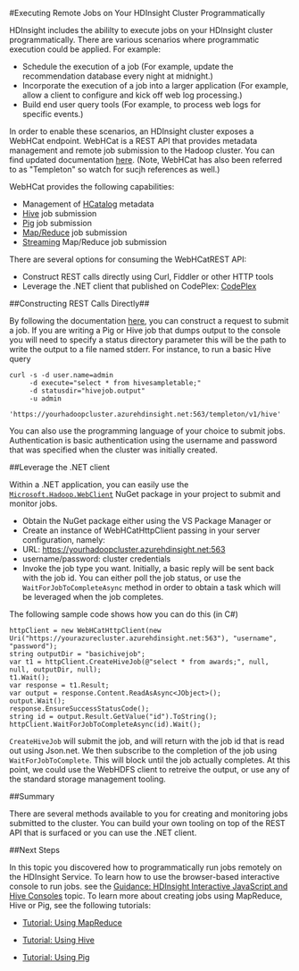 <properties linkid="manage-services-hdinsight-remote-jobs" urlDisplayName="Remote Jobs with HDInsight" pageTitle="Programmatically execute remote jobs on HDInsight - Windows Azure Services" title="Programmatically execute remote jobs on HDInsight - Windows Azure Services" metaKeywords="remote job, remote job hdinsight, hdinsight azure" Description="How to programmatically execute remote jobs on your HDInsight cluster" umbracoNaviHide="0" disqusComments="1" writer="sburgess" editor="mollybos" manager="paulettm" />



#Executing Remote Jobs on Your HDInsight Cluster Programmatically

HDInsight includes the abililty to execute jobs on your HDInsight cluster programmatically. There are various scenarios where programmatic execution could be applied. For example:

* Schedule the execution of a job (For example, update the recommendation database every night at midnight.)
* Incorporate the execution of a job into a larger application (For example, allow a client to configure and kick off web log processing.)
* Build end user query tools (For example, to process web logs for specific events.) 

In order to enable these scenarios, an HDInsight cluster exposes a WebHCat endpoint.  WebHCat is a REST API that provides metadata management and remote job submission to the Hadoop cluster.  You can find updated documentation [here](http://docs.hortonworks.com/HDPDocuments/HDP1/HDP-Win-1.1/ds_Templeton/index.html). (Note, WebHCat has also been referred to as "Templeton" so watch for sucjh references as well.)

WebHCat provides the following capabilities:

* Management of [HCatalog](http://incubator.apache.org/hcatalog/) metadata 
* [Hive](http://hive.apache.org/) job submission
* [Pig](http://pig.apache.org/) job submission
* [Map/Reduce](http://hadoop.apache.org/docs/r1.0.4/mapred_tutorial.html) job submission
* [Streaming](http://hadoop.apache.org/docs/r1.0.4/streaming.html) Map/Reduce job submission 


 There are several options for consuming the WebHCatREST API:

* Construct REST calls directly using Curl, Fiddler or other HTTP tools
* Leverage the .NET client that published on CodePlex: [CodePlex](http://hadoopsdk.codeplex.com)

##Constructing REST Calls Directly##

By following the documentation [here](http://docs.hortonworks.com/HDPDocuments/HDP1/HDP-Win-1.1/ds_Templeton/index.html), you can construct a request to submit a job.  If you are writing a Pig or Hive job that dumps output to the console you will need to specify a status directory parameter this will be the path to write the output to a file named stderr.  For instance, to run a basic Hive query
   
    curl -s -d user.name=admin 
         -d execute="select * from hivesampletable;" 
         -d statusdir="hivejob.output" 
         -u admin
          'https://yourhadoopcluster.azurehdinsight.net:563/templeton/v1/hive'

You can also use the programming language of your choice to submit jobs.  Authentication is basic authentication using the username and password that was specified when the cluster was initially created.

##Leverage the .NET client

Within a .NET application, you can easily use the [`Microsoft.Hadoop.WebClient`](http://www.nuget.org/packages/Microsoft.Hadoop.WebClient) NuGet package in your project to submit and monitor jobs.

* Obtain the NuGet package either using the VS Package Manager or 
* Create an instance of WebHCatHttpClient passing in your server configuration, namely:
 * URL: https://yourhadoopcluster.azurehdinsight.net:563
 * username/password: cluster credentials
* Invoke the job type you want.  Initially, a basic reply will be sent back with the job id.  You can either poll the job status, or use the `WaitForJobToCompleteAsync` method in order to obtain a task which will be leveraged when the job completes.

The following sample code shows how you can do this (in C#) 

    httpClient = new WebHCatHttpClient(new Uri("https://yourazurecluster.azurehdinsight.net:563"), "username", "password");
    string outputDir = "basichivejob";
    var t1 = httpClient.CreateHiveJob(@"select * from awards;", null, null, outputDir, null);
    t1.Wait();
    var response = t1.Result;
    var output = response.Content.ReadAsAsync<JObject>();
    output.Wait();
    response.EnsureSuccessStatusCode();
    string id = output.Result.GetValue("id").ToString();
    httpClient.WaitForJobToCompleteAsync(id).Wait();
          
`CreateHiveJob` will submit the job, and will return with the job id that is read out using Json.net.  We then subscribe to the completion of the job using `WaitForJobToComplete`.  This will block until the job actually completes.  At this point, we could use the WebHDFS client to retreive the output, or use any of the standard storage management tooling. 

##Summary

There are several methods available to you for creating and monitoring jobs submitted to the cluster.  You can build your own tooling on top of the REST API that is surfaced or you can use the .NET client. 

##Next Steps

In this topic you discovered how to programmatically run jobs remotely on the HDInsight Service. To learn how to use the browser-based interactive console to run jobs. see the [Guidance: HDInsight Interactive JavaScript and Hive Consoles][interactive-console] topic.
To learn more about creating jobs using MapReduce, Hive or Pig, see the following tutorials:

* [Tutorial: Using MapReduce][mapreduce]

* [Tutorial: Using Hive][hive]

* [Tutorial: Using Pig][pig]

[interactive-console]: /en-us/manage/services/hdinsight/interactive-javascript-and-hive-consoles/
[mapreduce]: /en-us/manage/services/hdinsight/using-mapreduce-with-hdinsight/
[hive]: /en-us/manage/services/hdinsight/using-hive-with-hdinsight/
[pig]: /en-us/manage/services/hdinsight/using-pig-with-hdinsight/